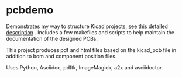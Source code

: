 # pcbdemo
Demonstrates my way to structure Kicad projects, [see this detailed description](https://docs.google.com/document/d/1JHl--ZBm-yBnHo4EsdYiNkQbSJKahwBfRaquYGXdDP8/edit?usp=sharing) . Includes a few makefiles and scripts to help maintain the documentation of the designed PCBs.

This project produces pdf and html files based on the kicad_pcb file in addition to bom and component position files.

Uses Python, Asciidoc, pdftk, ImageMagick, a2x and asciidoctor.




